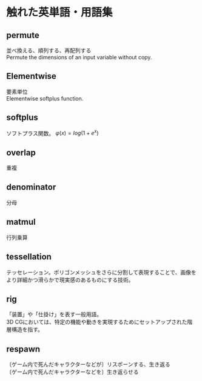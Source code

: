 # 触れた英単語・用語集

## permute
並べ換える、順列する、再配列する  
Permute the dimensions of an input variable without copy.


## Elementwise
要素単位  
Elementwise softplus function.


## softplus
ソフトプラス関数。
$\varphi (x) = log(1+e^x)$


## overlap
重複


## denominator
分母  


## matmul
行列乗算  


## tessellation
テッセレーション。ポリゴンメッシュをさらに分割して表現することで、画像をより詳細かつ滑らかで現実感のあるものにする技術。


## rig
「装置」や「仕掛け」を表す一般用語。  
3D CGにおいては、特定の機能や動きを実現するためにセットアップされた階層構造を指す。


## respawn
〔ゲーム内で死んだキャラクターなどが〕リスポーンする、生き返る  
〔ゲーム内で死んだキャラクターなどを〕生き返らせる
